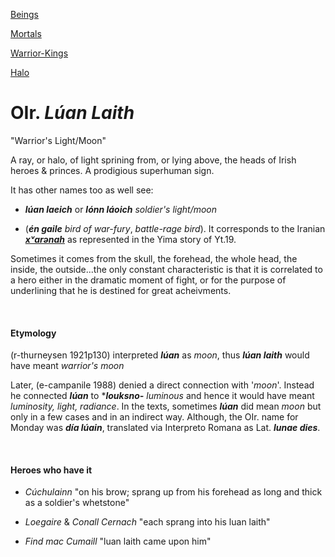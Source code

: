 

[Beings](beings.md)

[Mortals](buck-2.1-human-being.md)

[Warrior-Kings](king-ruler-chief-leader-lord.md)

[Halo](halo.md)

# OIr. *Lúan Laith*

"Warrior's Light/Moon"

A ray, or halo, of light sprining from, or lying above, the heads of Irish heroes & princes. A prodigious superhuman sign.

It has other names too as well see:

- ***lúan laeich*** or ***lónn láoich***  *soldier's light/moon*

- (***én gaile***  *bird of war-fury*, *battle-rage bird*). It corresponds to the Iranian ***[xᵛarənah](khvarenah.md)*** as represented in the Yima story of Yt.19.

Sometimes it comes from the skull, the forehead, the whole head, the inside, the outside...the only constant characteristic is that it is correlated to a hero either in the dramatic moment of fight, or for the purpose of underlining that he is destined for great acheivments.

  

#### Etymology

(r-thurneysen 1921p130) interpreted  ***lúan***  as  *moon*,  thus  ***lúan laith***  would have meant  *warrior's moon*

Later, (e-campanile 1988) denied a direct connection with '*moon*'.  Instead he connected ***lúan***  to ****louksno-***  *luminous* and hence it would have meant *luminosity, light, radiance*. In the texts, sometimes ***lúan*** did mean *moon* but only in a few cases and in an indirect way.  Although, the OIr. name for Monday was ***día lúain***, translated via Interpreto Romana as Lat. ***lunae dies***.

  

#### Heroes who have it

- *Cúchulainn* "on his brow; sprang up from his forehead as long and thick as a soldier's whetstone"

- *Loegaire* & *Conall Cernach* "each sprang into his luan laith"

- *Find mac Cumaill* "luan laith came upon him"
